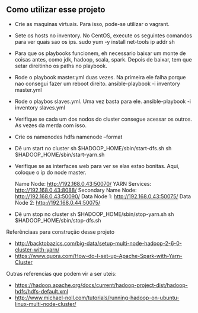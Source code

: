 
Como utilizar esse projeto
--------------------------

- Crie as maquinas virtuais. Para isso, pode-se utilizar o vagrant.

- Sete os hosts no inventory.
  No CentOS, execute os seguintes comandos para ver quais sao os ips.
    sudo yum -y install net-tools
    ip addr sh

- Para que os playbooks funcionem, eh necessario baixar um monte de coisas
  antes, como jdk, hadoop, scala, spark. Depois de baixar, tem que setar
  direitinho os paths no playbook.

- Rode o playbook master.yml duas vezes. Na primeira ele falha porque nao
  consegui fazer um reboot direito.
  	ansible-playbook -i inventory master.yml

- Rode o playbos slaves.yml. Uma vez basta para ele.
	ansible-playbook -i inventory slaves.yml

- Verifique se cada um dos nodos do cluster consegue acessar os outros. As
  vezes da merda com isso.

- Crie os namenodes
  hdfs namenode –format

- Dê um start no cluster
  sh $HADOOP_HOME/sbin/start-dfs.sh
  sh $HADOOP_HOME/sbin/start-yarn.sh

- Verifique se as interfaces web para ver se elas estao bonitas. Aqui, coloque
  o ip do node master.

  Name Node: http://192.168.0.43:50070/
  YARN Services: http://192.168.0.43:8088/
  Secondary Name Node: http://192.168.0.43:50090/
  Data Node 1: http://192.168.0.43:50075/
  Data Node 2: http://192.168.0.44:50075/

- Dê um stop no cluster
  sh $HADOOP_HOME/sbin/stop-yarn.sh
  sh $HADOOP_HOME/sbin/stop-dfs.sh
  

Referênciaas para construção desse projeto
- http://backtobazics.com/big-data/setup-multi-node-hadoop-2-6-0-cluster-with-yarn/
- https://www.quora.com/How-do-I-set-up-Apache-Spark-with-Yarn-Cluster

Outras referencias que podem vir a ser uteis:
- https://hadoop.apache.org/docs/current/hadoop-project-dist/hadoop-hdfs/hdfs-default.xml
- http://www.michael-noll.com/tutorials/running-hadoop-on-ubuntu-linux-multi-node-cluster/
